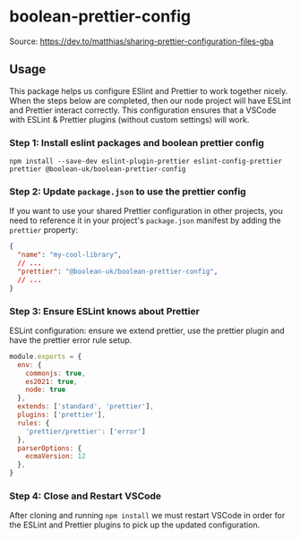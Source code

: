 # boolean-prettier-config

Source: https://dev.to/matthias/sharing-prettier-configuration-files-gba

## Usage

This package helps us configure ESlint and Prettier to work together nicely. When the steps below are completed, then our node project will have ESLint and Prettier interact correctly. This configuration ensures that a VSCode with ESLint & Prettier plugins (without custom settings) will work.

### Step 1: Install eslint packages and boolean prettier config

`npm install --save-dev eslint-plugin-prettier eslint-config-prettier prettier @boolean-uk/boolean-prettier-config`

### Step 2: Update `package.json` to use the prettier config

If you want to use your shared Prettier configuration in other projects, you need to reference it in your project's `package.json` manifest by adding the `prettier` property:

```json
{
  "name": "my-cool-library",
  // ...
  "prettier": "@boolean-uk/boolean-prettier-config",
  // ...
}
```

### Step 3: Ensure ESLint knows about Prettier

ESLint configuration: ensure we extend prettier, use the prettier plugin and have the prettier error rule setup.

```js
module.exports = {
  env: {
    commonjs: true,
    es2021: true,
    node: true
  },
  extends: ['standard', 'prettier'],
  plugins: ['prettier'],
  rules: {
    'prettier/prettier': ['error']
  },
  parserOptions: {
    ecmaVersion: 12
  },
}

```

### Step 4: Close and Restart VSCode

After cloning and running `npm install` we must restart VSCode in order for the ESLint and Prettier plugins to pick up the updated configuration.
